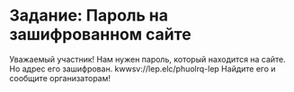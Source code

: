 # Задание: Пароль на зашифрованном сайте
Уважаемый участник!
Нам нужен пароль, который находится на сайте. Но адрес его зашифрован. 
kwwsv://lep.elc/phuolrq-lep
Найдите его и сообщите организаторам!
